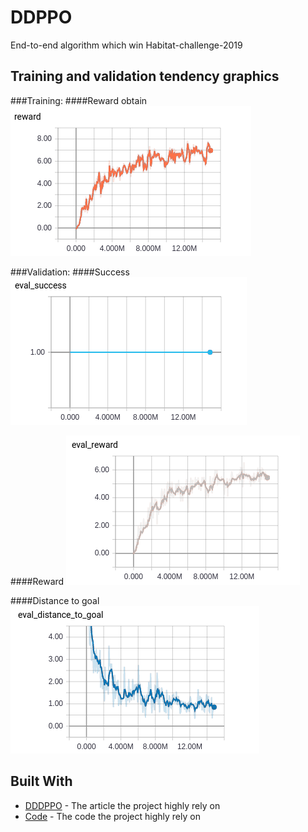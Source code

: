 # DDPPO

End-to-end algorithm which win Habitat-challenge-2019

## Training and validation tendency graphics

###Training:
####Reward obtain
<img src="./media/Train_reward.png">

###Validation:
####Success
<img src="./media/Eval_screenshot.png">

####Reward
<img src="./media/Eval_reward.png">

####Distance to goal
<img src="./media/Eval_distance_to_goal.png">

## Built With

* [DDDPPO](https://arxiv.org/pdf/1911.00357.pdf) - The article the project highly rely on
* [Code](https://github.com/facebookresearch/habitat-api/tree/master/habitat_baselines/rl/ddppo) - The code the project highly rely on
